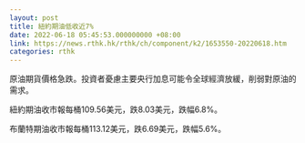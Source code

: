 ```yaml
---
layout: post
title: 紐約期油低收近7%
date: 2022-06-18 05:45:53.000000000 +08:00
link: https://news.rthk.hk/rthk/ch/component/k2/1653550-20220618.htm
categories: rthk
---
```


原油期貨價格急跌。投資者憂慮主要央行加息可能令全球經濟放緩，削弱對原油的需求。

紐約期油收市報每桶109.56美元，跌8.03美元，跌幅6.8%。

布蘭特期油收市報每桶113.12美元，跌6.69美元，跌幅5.6%。

